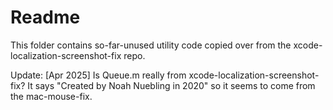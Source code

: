 # Readme

This folder contains so-far-unused utility code copied over from the xcode-localization-screenshot-fix repo.

Update: [Apr 2025] Is Queue.m really from xcode-localization-screenshot-fix? It says "Created by Noah Nuebling in 2020" so it seems to come from the mac-mouse-fix.
